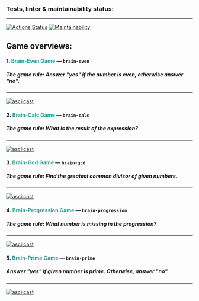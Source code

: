 ### Tests, linter & maintainability status:
<hr>

[![Actions Status](https://github.com/paultasov/php-project-45/workflows/hexlet-check/badge.svg)](https://github.com/paultasov/php-project-45/actions)
[![Maintainability](https://api.codeclimate.com/v1/badges/e091dafe0b00a5db8718/maintainability)](https://codeclimate.com/github/paultasov/php-project-45/maintainability)

## Game overviews:
#### 1. <span style="color: #21a19a">Brain-Even Game</span> — `brain-even`
##### _The game rule: Answer "yes" if the number is even, otherwise answer "no"._
***
[![asciicast](https://asciinema.org/a/gHmfJSIccYQORygaa4ONcIdq0.svg)](https://asciinema.org/a/gHmfJSIccYQORygaa4ONcIdq0)

#### 2. <span style="color: #21a19a">Brain-Calc Game</span> — `brain-calc`
##### _The game rule: What is the result of the expression?_
***
[![asciicast](https://asciinema.org/a/1jk3iUx6ETfTy8hB9rxuXqGtC.svg)](https://asciinema.org/a/1jk3iUx6ETfTy8hB9rxuXqGtC)

#### 3. <span style="color: #21a19a">Brain-Gcd Game</span> — `brain-gcd`
##### _The game rule: Find the greatest common divisor of given numbers._
***
[![asciicast](https://asciinema.org/a/HOOjUCiImcjhCdL4UQYcSM8vQ.svg)](https://asciinema.org/a/HOOjUCiImcjhCdL4UQYcSM8vQ)

#### 4. <span style="color: #21a19a">Brain-Progression Game</span> — `brain-progression`
##### _The game rule: What number is missing in the progression?_
***
[![asciicast](https://asciinema.org/a/1ZDOAkhZgCF3uQ0eZKBqfLTGN.svg)](https://asciinema.org/a/1ZDOAkhZgCF3uQ0eZKBqfLTGN)

#### 5. <span style="color: #21a19a">Brain-Prime Game</span> — `brain-prime`
##### _Answer "yes" if given number is prime. Otherwise, answer "no"._
***
[![asciicast](https://asciinema.org/a/RPYHiyXLwMGF22cfSOEjuctQT.svg)](https://asciinema.org/a/RPYHiyXLwMGF22cfSOEjuctQT)